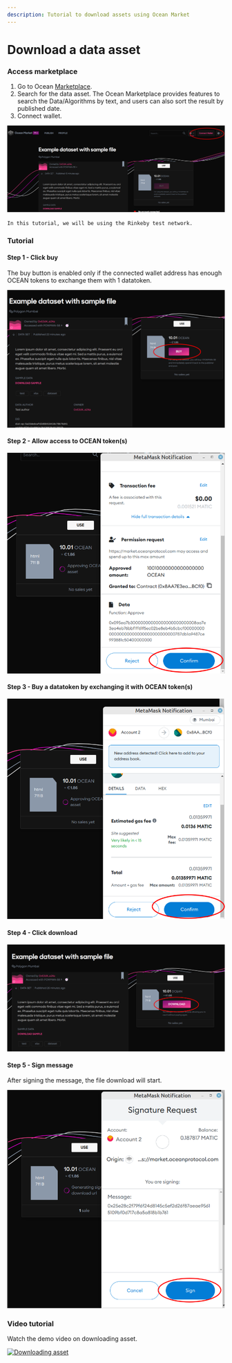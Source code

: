```yaml
---
description: Tutorial to download assets using Ocean Market
---
```


# Download a data asset

### Access marketplace

1. Go to Ocean [Marketplace](https://v4.market.oceanprotocol.com/).
2. Search for the data asset. The Ocean Marketplace provides features to search the Data/Algorithms by text, and users can also sort the result by published date.
3. Connect wallet.

![connect wallet](../.gitbook/assets/consume-connect-wallet.png)

```
In this tutorial, we will be using the Rinkeby test network.
```

### Tutorial

#### Step 1 - Click buy

The buy button is enabled only if the connected wallet address has enough OCEAN tokens to exchange them with 1 datatoken.

![consume part-1](../.gitbook/assets/consume-1.png)

#### Step 2 - Allow access to OCEAN token(s)

![consume part-3](../.gitbook/assets/consume-2.png)

#### Step 3 - Buy a datatoken by exchanging it with OCEAN token(s)

![consume part-4](../.gitbook/assets/consume-3.png)

#### Step 4 - Click download

![consume part-5](../.gitbook/assets/consume-4.png)

#### Step 5 - Sign message

After signing the message, the file download will start.

![consume part-6](../.gitbook/assets/consume-5.png)

### Video tutorial

Watch the demo video on downloading asset.

[![Downloading asset](https://img.youtube.com/vi/gF48nzaMgXA/0.jpg)](https://www.youtube.com/watch?v=gF48nzaMgXA
 "Downloading asset")
